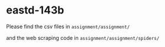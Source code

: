 # eastd-143b

Please find the csv files in `assignment/assignment/`

and the web scraping code in `assignment/assignment/spiders/`
